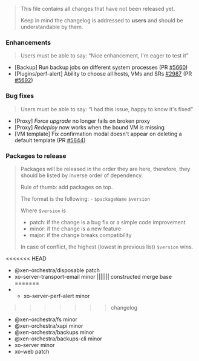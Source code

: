 > This file contains all changes that have not been released yet.
>
> Keep in mind the changelog is addressed to **users** and should be
> understandable by them.

### Enhancements

> Users must be able to say: “Nice enhancement, I'm eager to test it”

- [Backup] Run backup jobs on different system processes (PR [#5660](https://github.com/vatesfr/xen-orchestra/pull/5660))
- [Plugins/perf-alert] Ability to choose all hosts, VMs and SRs [#2987](https://github.com/vatesfr/xen-orchestra/issues/2987) (PR [#5692](https://github.com/vatesfr/xen-orchestra/pull/5692))

### Bug fixes

> Users must be able to say: “I had this issue, happy to know it's fixed”

- [Proxy] _Force upgrade_ no longer fails on broken proxy
- [Proxy] _Redeploy_ now works when the bound VM is missing
- [VM template] Fix confirmation modal doesn't appear on deleting a default template (PR [#5644](https://github.com/vatesfr/xen-orchestra/pull/5644))

### Packages to release

> Packages will be released in the order they are here, therefore, they should
> be listed by inverse order of dependency.
>
> Rule of thumb: add packages on top.
>
> The format is the following: - `$packageName` `$version`
>
> Where `$version` is
>
> - patch: if the change is a bug fix or a simple code improvement
> - minor: if the change is a new feature
> - major: if the change breaks compatibility
>
> In case of conflict, the highest (lowest in previous list) `$version` wins.

<<<<<<< HEAD
- @xen-orchestra/disposable patch
- xo-server-transport-email minor
||||||| constructed merge base
=======
- - xo-server-perf-alert minor
>>>>>>> changelog
- @xen-orchestra/fs minor
- @xen-orchestra/xapi minor
- @xen-orchestra/backups minor
- @xen-orchestra/backups-cli minor
- xo-server minor
- xo-web patch
